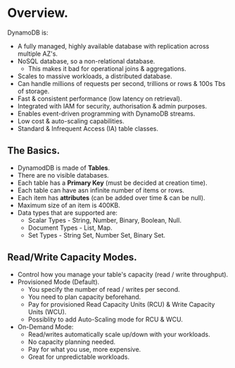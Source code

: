 # **Overview.**

DynamoDB is:

* A fully managed, highly available database with replication across multiple AZ's.
* NoSQL database, so a non-relational database.
    * This makes it bad for operational joins & aggregations.
* Scales to massive workloads, a distributed database.
* Can handle millions of requests per second, trillions or rows & 100s Tbs of storage.
* Fast & consistent performance (low latency on retrieval).
* Integrated with IAM for security, authorisation & admin purposes.
* Enables event-driven programming with DynamoDB streams.
* Low cost & auto-scaling capabilities.
* Standard & Infrequent Access (IA) table classes.

## **The Basics.**

* DynamodDB is made of **Tables**.
* There are no visible databases.
* Each table has a **Primary Key** (must be decided at creation time).
* Each table can have asn infinite number of items or rows.
* Each item has **attributes** (can be added over time & can be null).
* Maximum size of an item is 400KB.
* Data types that are supported are:
    * Scalar Types - String, Number, Binary, Boolean, Null.
    * Document Types - List, Map.
    * Set Types - String Set, Number Set, Binary Set.

## **Read/Write Capacity Modes.**

* Control how you manage your table's capacity (read / write throughput).
* Provisioned Mode (Default).
    * You specify the number of read / writes per second.
    * You need to plan capacity beforehand.
    * Pay for provisioned Read Capacity Units (RCU) & Write Capacity Units (WCU).
    * Possiblity to add Auto-Scaling mode for RCU & WCU.
* On-Demand Mode:
    * Read/writes automatically scale up/down with your workloads.
    * No capacity planning needed.
    * Pay for what you use, more expensive.
    * Great for unpredictable workloads.